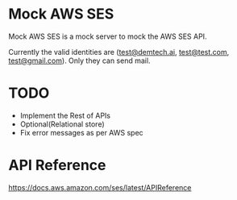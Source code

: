 
# Mock AWS SES

Mock AWS SES is a mock server to mock the AWS SES API.


Currently the valid identities are (test@demtech.ai, test@test.com, test@gmail.com). Only they can send mail.

# TODO
* Implement the Rest of APIs
* Optional(Relational store)
* Fix error messages as per AWS spec

# API Reference
https://docs.aws.amazon.com/ses/latest/APIReference